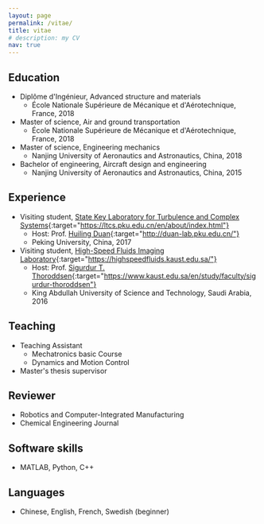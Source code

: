 ```yaml
---
layout: page
permalink: /vitae/
title: vitae
# description: my CV
nav: true
---
```


## Education
- Diplôme d'Ingénieur, Advanced structure and materials
    - École Nationale Supérieure de Mécanique et d'Aérotechnique, France, 2018
- Master of science, Air and ground transportation
    - École Nationale Supérieure de Mécanique et d'Aérotechnique, France, 2018
- Master of science, Engineering mechanics
    - Nanjing University of Aeronautics and Astronautics, China, 2018
- Bachelor of engineering, Aircraft design and engineering
    - Nanjing University of Aeronautics and Astronautics, China, 2015


## Experience
- Visiting student, [State Key Laboratory for Turbulence and Complex Systems](https://ltcs.pku.edu.cn/en/about/index.html){:target="https://ltcs.pku.edu.cn/en/about/index.html"}
    - Host: Prof. [Huiling Duan](http://duan-lab.pku.edu.cn/){:target="http://duan-lab.pku.edu.cn/"}
    - Peking University, China, 2017
- Visiting student, [High-Speed Fluids Imaging Laboratory](https://highspeedfluids.kaust.edu.sa/){:target="https://highspeedfluids.kaust.edu.sa/"}
    - Host: Prof. [Sigurdur T. Thoroddsen](https://www.kaust.edu.sa/en/study/faculty/sigurdur-thoroddsen){:target="https://www.kaust.edu.sa/en/study/faculty/sigurdur-thoroddsen"}
    - King Abdullah University of Science and Technology, Saudi Arabia, 2016
          

## Teaching
- Teaching Assistant
    - Mechatronics basic Course
    - Dynamics and Motion Control
- Master's thesis supervisor
      
      
## Reviewer
- Robotics and Computer-Integrated Manufacturing
- Chemical Engineering Journal

## Software skills
- MATLAB, Python, C++

## Languages
- Chinese, English, French, Swedish (beginner)
